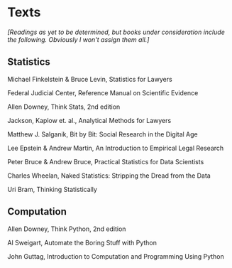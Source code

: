 # Texts

*[Readings as yet to be determined, but books under consideration include the following. Obviously I won't assign them all.]*

## Statistics

Michael Finkelstein & Bruce Levin, Statistics for Lawyers

Federal Judicial Center, Reference Manual on Scientific Evidence

Allen Downey, Think Stats, 2nd edition

Jackson, Kaplow et. al., Analytical Methods for Lawyers

Matthew J. Salganik, Bit by Bit: Social Research in the Digital Age

Lee Epstein & Andrew Martin, An Introduction to Empirical Legal Research

Peter Bruce & Andrew Bruce, Practical Statistics for Data Scientists

Charles Wheelan, Naked Statistics: Stripping the Dread from the Data

Uri Bram, Thinking Statistically


## Computation

Allen Downey, Think Python, 2nd edition

Al Sweigart, Automate the Boring Stuff with Python

John Guttag, Introduction to Computation and Programming Using Python


